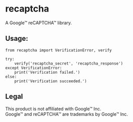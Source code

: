 # recaptcha
A Google™ reCAPTCHA™ library.

## Usage:

    from recaptcha import VerificationError, verify

    try:
        verify('recaptcha_secret', 'recaptcha_response')
    except VerificationError:
        print('Verification failed.')
    else:
        print('Verification succeeded.')

## Legal
This product is not affiliated with Google™ Inc.  
Google™ and reCAPTCHA™ are trademarks by Google™ Inc.
